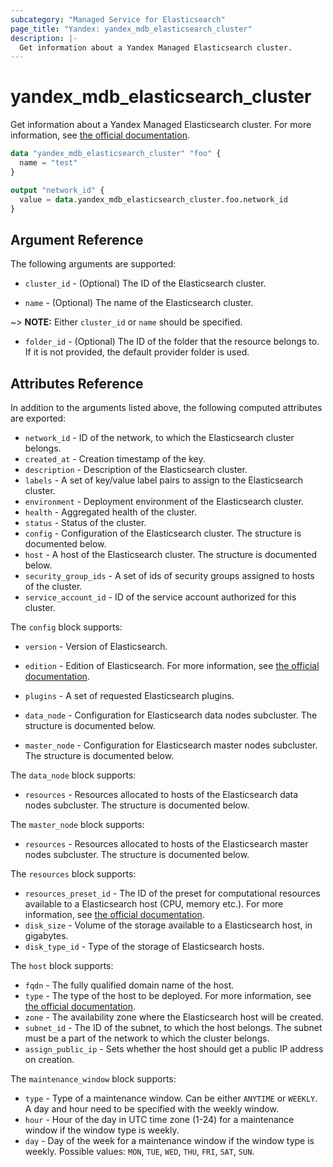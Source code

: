 ```yaml
---
subcategory: "Managed Service for Elasticsearch"
page_title: "Yandex: yandex_mdb_elasticsearch_cluster"
description: |-
  Get information about a Yandex Managed Elasticsearch cluster.
---
```



# yandex_mdb_elasticsearch_cluster




Get information about a Yandex Managed Elasticsearch cluster. For more information, see [the official documentation](https://cloud.yandex.com/docs/managed-elasticsearch/concepts).

```terraform
data "yandex_mdb_elasticsearch_cluster" "foo" {
  name = "test"
}

output "network_id" {
  value = data.yandex_mdb_elasticsearch_cluster.foo.network_id
}
```

## Argument Reference

The following arguments are supported:

* `cluster_id` - (Optional) The ID of the Elasticsearch cluster.

* `name` - (Optional) The name of the Elasticsearch cluster.

~> **NOTE:** Either `cluster_id` or `name` should be specified.

* `folder_id` - (Optional) The ID of the folder that the resource belongs to. If it is not provided, the default provider folder is used.

## Attributes Reference

In addition to the arguments listed above, the following computed attributes are exported:

* `network_id` - ID of the network, to which the Elasticsearch cluster belongs.
* `created_at` - Creation timestamp of the key.
* `description` - Description of the Elasticsearch cluster.
* `labels` - A set of key/value label pairs to assign to the Elasticsearch cluster.
* `environment` - Deployment environment of the Elasticsearch cluster.
* `health` - Aggregated health of the cluster.
* `status` - Status of the cluster.
* `config` - Configuration of the Elasticsearch cluster. The structure is documented below.
* `host` - A host of the Elasticsearch cluster. The structure is documented below.
* `security_group_ids` - A set of ids of security groups assigned to hosts of the cluster.
* `service_account_id` - ID of the service account authorized for this cluster.

The `config` block supports:

* `version` - Version of Elasticsearch.

* `edition` - Edition of Elasticsearch. For more information, see [the official documentation](https://cloud.yandex.com/en-ru/docs/managed-elasticsearch/concepts/es-editions).

* `plugins` - A set of requested Elasticsearch plugins.

* `data_node` - Configuration for Elasticsearch data nodes subcluster. The structure is documented below.

* `master_node` - Configuration for Elasticsearch master nodes subcluster. The structure is documented below.

The `data_node` block supports:

* `resources` - Resources allocated to hosts of the Elasticsearch data nodes subcluster. The structure is documented below.

The `master_node` block supports:

* `resources` - Resources allocated to hosts of the Elasticsearch master nodes subcluster. The structure is documented below.

The `resources` block supports:

* `resources_preset_id` - The ID of the preset for computational resources available to a Elasticsearch host (CPU, memory etc.). For more information, see [the official documentation](https://cloud.yandex.com/en-ru/docs/managed-elasticsearch/concepts/instance-types).
* `disk_size` - Volume of the storage available to a Elasticsearch host, in gigabytes.
* `disk_type_id` - Type of the storage of Elasticsearch hosts.

The `host` block supports:

* `fqdn` - The fully qualified domain name of the host.
* `type` - The type of the host to be deployed. For more information, see [the official documentation](https://cloud.yandex.com/en-ru/docs/managed-elasticsearch/concepts/hosts-roles).
* `zone` - The availability zone where the Elasticsearch host will be created.
* `subnet_id` - The ID of the subnet, to which the host belongs. The subnet must be a part of the network to which the cluster belongs.
* `assign_public_ip` - Sets whether the host should get a public IP address on creation.

The `maintenance_window` block supports:

* `type` - Type of a maintenance window. Can be either `ANYTIME` or `WEEKLY`. A day and hour need to be specified with the weekly window.
* `hour` - Hour of the day in UTC time zone (1-24) for a maintenance window if the window type is weekly.
* `day` - Day of the week for a maintenance window if the window type is weekly. Possible values: `MON`, `TUE`, `WED`, `THU`, `FRI`, `SAT`, `SUN`.
